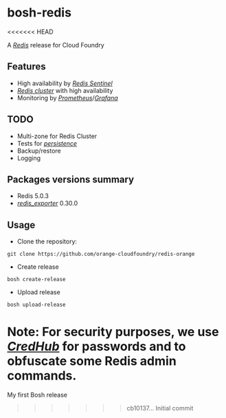 # bosh-redis
<<<<<<< HEAD

A [*Redis*](https://redis.io/) release for Cloud Foundry

## Features

- High availability by [*Redis Sentinel*](https://redis.io/topics/sentinel)
- [*Redis cluster*](https://redis.io/topics/cluster-spec) with high availability
- Monitoring by [*Prometheus*](https://prometheus.io/)/[*Grafana*](https://grafana.com/)

## TODO

- Multi-zone for Redis Cluster
- Tests for [*persistence*](https://redis.io/topics/persistence)
- Backup/restore
- Logging

## Packages versions summary

- Redis 5.0.3
- [*redis_exporter*](https://github.com/oliver006/redis_exporter/releases) 0.30.0

## Usage

- Clone the repository:
```
git clone https://github.com/orange-cloudfoundry/redis-orange
```
- Create release
```
bosh create-release
```
- Upload release
```
bosh upload-release
```

**Note**: For security purposes, we use [*CredHub*](https://docs.cloudfoundry.org/credhub/)  for passwords and to obfuscate some Redis admin commands.
=======
My first Bosh release
>>>>>>> cb10137... Initial commit
